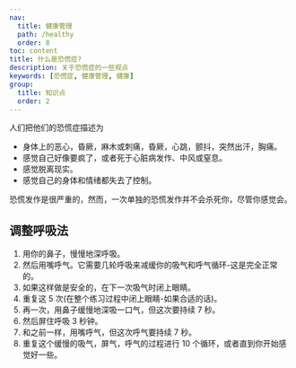 ```yaml
---
nav:
  title: 健康管理
  path: /healthy
  order: 8
toc: content
title: 什么是恐慌症?
description: 关于恐慌症的一些观点
keywords: [恐慌症, 健康管理, 健康]
group:
  title: 知识点
  order: 2
---
```


人们把他们的恐慌症描述为

- 身体上的恶心，昏厥，麻木或刺痛，昏厥，心跳，颤抖，突然出汗，胸痛。
- 感觉自己好像要疯了，或者死于心脏病发作、中风或窒息。
- 感觉脱离现实。
- 感觉自己的身体和情绪都失去了控制。

恐慌发作是很严重的，然而，一次单独的恐慌发作并不会杀死你，尽管你感觉会。

## 调整呼吸法

1. 用你的鼻子，慢慢地深呼吸。
2. 然后用嘴呼气。它需要几轮呼吸来减缓你的吸气和呼气循环-这是完全正常的。
3. 如果这样做是安全的，在下一次吸气时闭上眼睛。
4. 重复这 5 次(在整个练习过程中闭上眼睛-如果合适的话)。
5. 再一次，用鼻子缓慢地深吸一口气，但这次要持续 7 秒。
6. 然后屏住呼吸 3 秒钟。
7. 和之前一样，用嘴呼气，但这次呼气要持续 7 秒。
8. 重复这个缓慢的吸气，屏气，呼气的过程进行 10 个循环，或者直到你开始感觉好一些。
